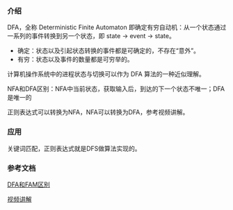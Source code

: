 ### 介绍

DFA，全称 Deterministic Finite Automaton 即确定有穷自动机：从一个状态通过一系列的事件转换到另一个状态，即 state -> event -> state。

- 确定：状态以及引起状态转换的事件都是可确定的，不存在“意外”。
- 有穷：状态以及事件的数量都是可穷举的。

计算机操作系统中的进程状态与切换可以作为 DFA 算法的一种近似理解。

NFA和DFA区别：NFA中当前状态，获取输入后，到达的下一个状态不唯一；DFA 是唯一的

正则表达式可以转换为NFA，NFA可以转换为DFA，参考视频讲解。

### 应用

关键词匹配，正则表达式就是DFS做算法实现的。



### 参考文档

[DFA和FAM区别](https://blog.csdn.net/cpucooler2011/article/details/50347303)

[视频讲解](https://www.bilibili.com/video/BV1zW411t7YE?from=search&seid=14286046442799584196)

